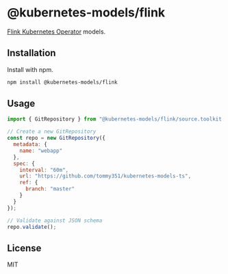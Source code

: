 # @kubernetes-models/flink

[Flink Kubernetes Operator](https://nightlies.apache.org/flink/flink-kubernetes-operator-docs-main/) models.

## Installation

Install with npm.

```sh
npm install @kubernetes-models/flink
```

## Usage

```js
import { GitRepository } from "@kubernetes-models/flink/source.toolkit.fluxcd.io/v1beta1/GitRepository";

// Create a new GitRepository
const repo = new GitRepository({
  metadata: {
    name: "webapp"
  },
  spec: {
    interval: "60m",
    url: "https://github.com/tommy351/kubernetes-models-ts",
    ref: {
      branch: "master"
    }
  }
});

// Validate against JSON schema
repo.validate();
```

## License

MIT
